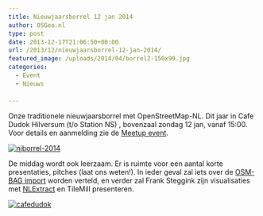 ```yaml
---
title: Nieuwjaarsborrel 12 jan 2014
author: OSGeo.nl
type: post
date: 2013-12-17T21:06:50+00:00
url: /2013/12/nieuwjaarsborrel-12-jan-2014/
featured_image: /uploads/2014/04/borrel2-150x99.jpg
categories:
  - Event
  - Nieuws

---
```

Onze traditionele nieuwjaarsborrel met OpenStreetMap-NL. Dit jaar in Cafe Dudok Hilversum (t/o Station NS) , bovenzaal zondag 12 jan, vanaf 15:00. Voor details en aanmelding zie de [Meetup event][1].

[<img loading="lazy" class="alignnone wp-image-472 size-full" src="/uploads/2013/12/njborrel-2014.jpg" alt="njborrel-2014" width="320" height="73" srcset="/uploads/2013/12/njborrel-2014.jpg 320w, /uploads/2013/12/njborrel-2014-300x68.jpg 300w, /uploads/2013/12/njborrel-2014-250x57.jpg 250w, /uploads/2013/12/njborrel-2014-150x34.jpg 150w, /uploads/2013/12/njborrel-2014-318x73.jpg 318w" sizes="(max-width: 320px) 100vw, 320px" />][1]

De middag wordt ook leerzaam. Er is ruimte voor een aantal korte presentaties, pitches (laat ons weten!). In ieder geval zal iets over de [OSM-BAG import][2] worden verteld, en verder zal Frank Steggink zijn visualisaties met [NLExtract][3] en TileMill presenteren.

[<img loading="lazy" class="alignnone wp-image-473 size-full" src="/uploads/2013/12/cafedudok.jpg" alt="cafedudok" width="594" height="122" srcset="/uploads/2013/12/cafedudok.jpg 594w, /uploads/2013/12/cafedudok-300x61.jpg 300w, /uploads/2013/12/cafedudok-250x51.jpg 250w, /uploads/2013/12/cafedudok-150x30.jpg 150w" sizes="(max-width: 594px) 100vw, 594px" />][1]

 [1]: http://www.meetup.com/OSGeoNL/events/156113292
 [2]: http://forum.openstreetmap.org/viewtopic.php?id=18311&p=1
 [3]: http://nlextract.nl